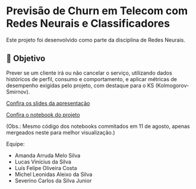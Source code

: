 # Previsão de Churn em Telecom com Redes Neurais e Classificadores
Este projeto foi desenvolvido como parte da disciplina de Redes Neurais.

## 📌 Objetivo
Prever se um cliente irá ou não cancelar o serviço, utilizando dados históricos de perfil, consumo e comportamento, e aplicar métricas de desempenho exigidas pelo projeto, com destaque para o KS (Kolmogorov-Smirnov).

[Confira os slides da apresentação](https://www.canva.com/design/DAGvcGB3VLc/vTHzn8QCAWNmowNIFCfKeg/edit?utm_content=DAGvcGB3VLc&utm_campaign=designshare&utm_medium=link2&utm_source=sharebutton)

[Confira o notebook do projeto](https://github.com/amandaarruda/Churn-Prediction-with-Neural-Networks/blob/main/Projeto%20de%20Previs%C3%A3o%20de%20Churn%20em%20Servi%C3%A7os%20de%20Telecomunica%C3%A7%C3%B5es.ipynb)


(Obs.: Mesmo código dos notebooks commitados em 11 de agosto, apenas mergeados neste para melhor visualização.)

Equipe:
- Amanda Arruda Melo Silva
- Lucas Vinícius da Silva
- Luís Felipe Oliveira Costa
- Michel Leonidas Aleixo da Silva
- Severino Carlos da Silva Junior
